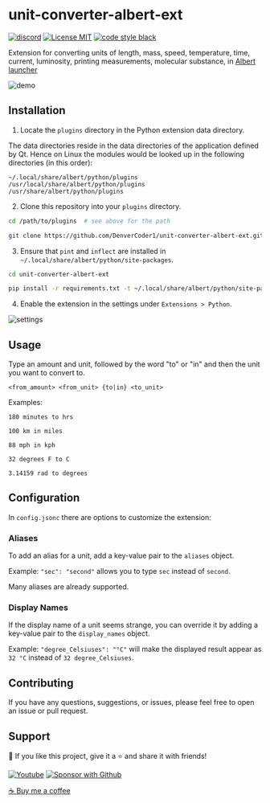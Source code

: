 # unit-converter-albert-ext

[![discord](https://custom-icon-badges.herokuapp.com/discord/819650821314052106?color=5865F2&logo=discord-outline&logoColor=white "Dev Pro Tips Discussion & Support Server")](https://discord.gg/fPrdqh3Zfu)
[![License MIT](https://custom-icon-badges.herokuapp.com/github/license/DenverCoder1/unit-converter-albert-ext.svg?logo=repo)](https://github.com/DenverCoder1/unit-converter-albert-ext/blob/main/LICENSE)
[![code style black](https://custom-icon-badges.herokuapp.com/badge/code%20style-black-black.svg?logo=black-b&logoColor=white)](https://github.com/psf/black)

Extension for converting units of length, mass, speed, temperature, time, current, luminosity, printing measurements, molecular substance, in [Albert launcher](https://albertlauncher.github.io/)

![demo](https://user-images.githubusercontent.com/20955511/147166860-2550fe42-ba6f-4ae6-a305-5e5ed26b606b.gif)

## Installation

1. Locate the `plugins` directory in the Python extension data directory.

The data directories reside in the data directories of the application defined by Qt. Hence on Linux the modules would be looked up in the following directories (in this order):

```
~/.local/share/albert/python/plugins
/usr/local/share/albert/python/plugins
/usr/share/albert/python/plugins
```

2. Clone this repository into your `plugins` directory.

```bash
cd /path/to/plugins  # see above for the path

git clone https://github.com/DenverCoder1/unit-converter-albert-ext.git
```

3. Ensure that `pint` and `inflect` are installed in `~/.local/share/albert/python/site-packages`.

```bash
cd unit-converter-albert-ext

pip install -r requirements.txt -t ~/.local/share/albert/python/site-packages
```

4. Enable the extension in the settings under `Extensions > Python`.

![settings](https://user-images.githubusercontent.com/20955511/211470845-1c23dcd7-d81a-49ed-ab37-7c52d8bfb6c1.png)

## Usage

Type an amount and unit, followed by the word "to" or "in" and then the unit you want to convert to.

`<from_amount> <from_unit> {to|in} <to_unit>`

Examples:

`180 minutes to hrs`

`100 km in miles`

`88 mph in kph`

`32 degrees F to C`

`3.14159 rad to degrees`

## Configuration

In `config.jsonc` there are options to customize the extension:

### Aliases

To add an alias for a unit, add a key-value pair to the `aliases` object.

Example: `"sec": "second"` allows you to type `sec` instead of `second`.

Many aliases are already supported.

### Display Names

If the display name of a unit seems strange, you can override it by adding a key-value pair to the `display_names` object.

Example: `"degree_Celsiuses": "°C"` will make the displayed result appear as `32 °C` instead of `32 degree_Celsiuses`.

## Contributing

If you have any questions, suggestions, or issues, please feel free to open an issue or pull request.

## Support

💙 If you like this project, give it a ⭐ and share it with friends!

<p align="left">
  <a href="https://www.youtube.com/channel/UCipSxT7a3rn81vGLw9lqRkg?sub_confirmation=1"><img alt="Youtube" title="Youtube" src="https://custom-icon-badges.herokuapp.com/badge/-Subscribe-red?style=for-the-badge&logo=video&logoColor=white"/></a>
  <a href="https://github.com/sponsors/DenverCoder1"><img alt="Sponsor with Github" title="Sponsor with Github" src="https://custom-icon-badges.herokuapp.com/badge/-Sponsor-ea4aaa?style=for-the-badge&logo=heart&logoColor=white"/></a>
</p>

[☕ Buy me a coffee](https://ko-fi.com/jlawrence)